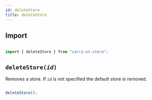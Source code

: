 ```yaml
---
id: deleteStore
title: deleteStore
---
```

## Import

```JavaScript

import { deleteStore } from "carry-on-store";

```

## `deleteStore(`_`id`_`)`

Removes a store. If `id` is not specified the default store is removed.

```JavaScript

deleteStore();

```

